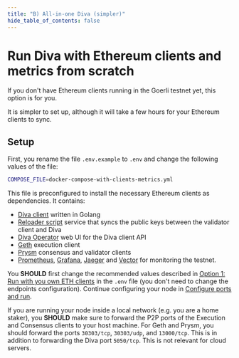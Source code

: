 ```yaml
---
title: "B) All-in-one Diva (simpler)"
hide_table_of_contents: false
---
```


# Run Diva with Ethereum clients and metrics from scratch

If you don't have Ethereum clients running in the Goerli testnet yet, this option is for you.

It is simpler to set up, although it will take a few hours for your Ethereum clients to sync.

## Setup

First, you rename the file `.env.example` to `.env` and change the following values of the file:

```bash
COMPOSE_FILE=docker-compose-with-clients-metrics.yml
```

This file is preconfigured to install the necessary Ethereum clients as dependencies. It contains:

- [Diva client](https://hub.docker.com/r/diva/diva) written in Golang
- [Reloader script](https://hub.docker.com/r/diva/reloader) service that syncs the public keys between the validator client and Diva
- [Diva Operator](https://hub.docker.com/r/diva/operator-ui) web UI for the Diva client API
- [Geth](https://github.com/ethereum/go-ethereum) execution client
- [Prysm](https://github.com/prysmaticlabs/prysm) consensus and validator clients
- [Prometheus](https://prometheus.io/), [Grafana](https://grafana.com/), [Jaeger](https://www.jaegertracing.io/) and [Vector](https://vector.dev/) for monitoring the testnet.

You **SHOULD** first change the recommended values described in [Option 1: Run with you own ETH clients](own-clients) in the `.env` file (you don't need to change the endpoints configuration). Continue configuring your node in [Configure ports and run](configure).

If you are running your node inside a local network (e.g. you are a home staker), you **SHOULD** make sure to forward the P2P ports of the Execution and Consensus clients to your host machine. For Geth and Prysm, you should forward the ports `30303/tcp`, `30303/udp`, and `13000/tcp`. This is in addition to forwarding the Diva port `5050/tcp`. This is not relevant for cloud servers.
